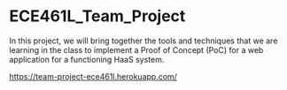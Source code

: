 # ECE461L_Team_Project
In this project, we will bring together the tools and techniques that we are learning in the class to implement a Proof of Concept (PoC) for a web application for a functioning HaaS system.

https://team-project-ece461l.herokuapp.com/
